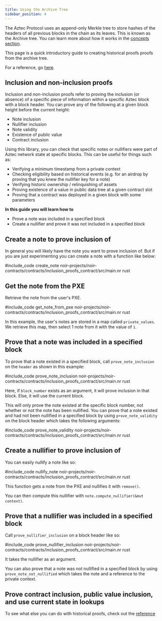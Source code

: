 ```yaml
---
title: Using the Archive Tree
sidebar_position: 4
---
```


The Aztec Protocol uses an append-only Merkle tree to store hashes of the headers of all previous blocks in the chain as its leaves. This is known as the Archive tree. You can learn more about how it works in the [concepts section](../../../aztec/concepts/storage/trees/index.md#archive-tree).

This page is a quick introductory guide to creating historical proofs proofs from the archive tree.

For a reference, go [here](https://docs.aztec.network/reference/smart_contract_reference/aztec-nr/aztec/history/contract_inclusion).

## Inclusion and non-inclusion proofs

Inclusion and non-inclusion proofs refer to proving the inclusion (or absence) of a specific piece of information within a specific Aztec block with a block header. You can prove any of the following at a given block height before the current height:

- Note inclusion
- Nullifier inclusion
- Note validity
- Existence of public value
- Contract inclusion

Using this library, you can check that specific notes or nullifiers were part of Aztec network state at specific blocks. This can be useful for things such as:

- Verifying a minimum timestamp from a private context
- Checking eligibility based on historical events (e.g. for an airdrop by proving that you knew the nullifier key for a note)
- Verifying historic ownership / relinquishing of assets
- Proving existence of a value in public data tree at a given contract slot
- Proving that a contract was deployed in a given block with some parameters

**In this guide you will learn how to**

- Prove a note was included in a specified block
- Create a nullifier and prove it was not included in a specified block

## Create a note to prove inclusion of

In general you will likely have the note you want to prove inclusion of. But if you are just experimenting you can create a note with a function like below:

#include_code create_note noir-projects/noir-contracts/contracts/inclusion_proofs_contract/src/main.nr rust

## Get the note from the PXE

Retrieve the note from the user's PXE.

#include_code get_note_from_pxe noir-projects/noir-contracts/contracts/inclusion_proofs_contract/src/main.nr rust

In this example, the user's notes are stored in a map called `private_values`. We retrieve this map, then select 1 note from it with the value of `1`.

## Prove that a note was included in a specified block

To prove that a note existed in a specified block, call `prove_note_inclusion` on the `header` as shown in this example:

#include_code prove_note_inclusion noir-projects/noir-contracts/contracts/inclusion_proofs_contract/src/main.nr rust

Here, if `block_number` exists as an argument, it will prove inclusion in that block. Else, it will use the current block.

This will only prove the note existed at the specific block number, not whether or not the note has been nullified. You can prove that a note existed and had not been nullified in a specified block by using `prove_note_validity` on the block header which takes the following arguments:

#include_code prove_note_validity noir-projects/noir-contracts/contracts/inclusion_proofs_contract/src/main.nr rust

## Create a nullifier to prove inclusion of

You can easily nullify a note like so:

#include_code nullify_note noir-projects/noir-contracts/contracts/inclusion_proofs_contract/src/main.nr rust

This function gets a note from the PXE and nullifies it with `remove()`.

You can then compute this nullifier with `note.compute_nullifier(&mut context)`.

## Prove that a nullifier was included in a specified block

Call `prove_nullifier_inclusion` on a block header like so:

#include_code prove_nullifier_inclusion noir-projects/noir-contracts/contracts/inclusion_proofs_contract/src/main.nr rust

It takes the nullifier as an argument.

You can also prove that a note was not nullified in a specified block by using `prove_note_not_nullified` which takes the note and a reference to the private context.

## Prove contract inclusion, public value inclusion, and use current state in lookups

To see what else you can do with historical proofs, check out the [reference](https://docs.aztec.network/reference/smart_contract_reference/aztec-nr/aztec/history/contract_inclusion)